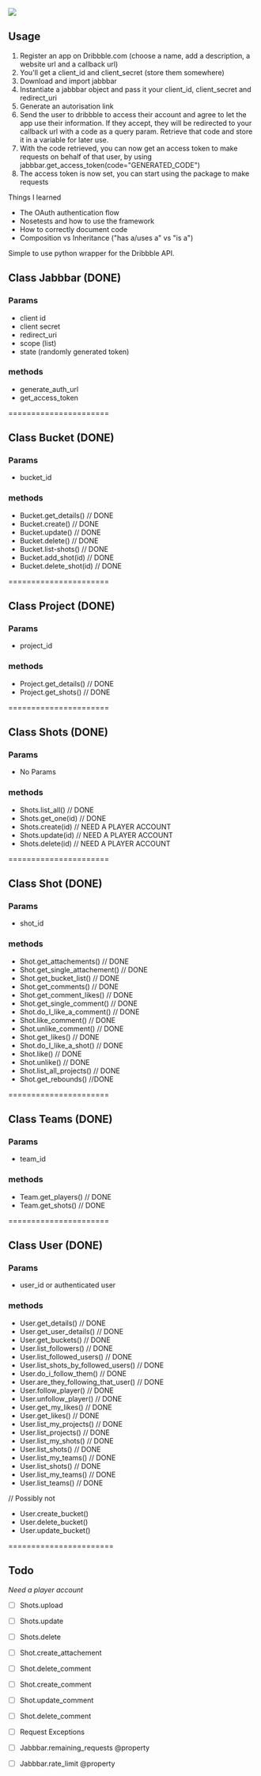 <img src="https://github.com/Zabanaa/jabbbar/blob/develop/Jabbbar.png"
style="text-align:center">

## Usage

1. Register an app on Dribbble.com (choose a name, add a description, a website url and
  a callback url)
2. You'll get a client_id and client_secret (store them somewhere)
3. Download and import jabbbar
4. Instantiate a jabbbar object and pass it your client_id, client_secret and redirect_uri
5. Generate an autorisation link
6. Send the user to dribbble to access their account and agree to let the app use their
   information. If they accept, they will be redirected to your callback url with a code
   as a query param. Retrieve that code and store it in a variable for later use.
7. With the code retrieved, you can now get an access token to make requests on behalf of
   that user, by using jabbbar.get_access_token(code="GENERATED_CODE")
8. The access token is now set, you can start using the package to make requests

Things I learned

- The OAuth authentication flow
- Nosetests and how to use the framework
- How to correctly document code
- Composition vs Inheritance ("has a/uses a" vs "is a")

Simple to use python wrapper for the Dribbble API.

## Class Jabbbar (DONE)

### Params

- client id
- client secret
- redirect_uri
- scope (list)
- state (randomly generated token)

### methods
- generate_auth_url
- get_access_token

======================

## Class Bucket (DONE)

### Params

- bucket_id

### methods

- Bucket.get_details() // DONE
- Bucket.create()   // DONE
- Bucket.update()   // DONE
- Bucket.delete()   // DONE
- Bucket.list-shots() // DONE
- Bucket.add_shot(id) // DONE
- Bucket.delete_shot(id) // DONE

======================

## Class Project (DONE)

### Params

- project_id

### methods

- Project.get_details() // DONE
- Project.get_shots()   // DONE

======================

## Class Shots (DONE)

### Params

- No Params

### methods

- Shots.list_all()  // DONE
- Shots.get_one(id) // DONE
- Shots.create(id)  // NEED A PLAYER ACCOUNT
- Shots.update(id)  // NEED A PLAYER ACCOUNT
- Shots.delete(id)  // NEED A PLAYER ACCOUNT

======================

## Class Shot (DONE)

### Params

- shot_id

### methods

- Shot.get_attachements()           // DONE
- Shot.get_single_attachement()     // DONE
- Shot.get_bucket_list()            // DONE
- Shot.get_comments()               // DONE
- Shot.get_comment_likes()          // DONE
- Shot.get_single_comment()         // DONE
- Shot.do_I_like_a_comment()        // DONE
- Shot.like_comment()               // DONE
- Shot.unlike_comment()             // DONE
- Shot.get_likes()                  // DONE
- Shot.do_I_like_a_shot()           // DONE
- Shot.like()                       // DONE
- Shot.unlike()                     // DONE
- Shot.list_all_projects()          // DONE
- Shot.get_rebounds()               //DONE


======================

## Class Teams (DONE)

### Params

- team_id

### methods

- Team.get_players()            // DONE
- Team.get_shots()              // DONE

======================

## Class User (DONE)

### Params

- user_id or authenticated user

### methods

- User.get_details()                    // DONE
- User.get_user_details()               // DONE
- User.get_buckets()                    // DONE
- User.list_followers()                 // DONE
- User.list_followed_users()            // DONE
- User.list_shots_by_followed_users()   // DONE
- User.do_i_follow_them()               // DONE
- User.are_they_following_that_user()   // DONE
- User.follow_player()                  // DONE
- User.unfollow_player()                // DONE
- User.get_my_likes()                   // DONE
- User.get_likes()                      // DONE
- User.list_my_projects()               // DONE
- User.list_projects()                  // DONE
- User.list_my_shots()                  // DONE
- User.list_shots()                     // DONE
- User.list_my_teams()                  // DONE
- User.list_shots()                     // DONE
- User.list_my_teams()                  // DONE
- User.list_teams()                     // DONE

// Possibly not
- User.create_bucket()
- User.delete_bucket()
- User.update_bucket()

=======================

## Todo

_Need a player account_
- [ ] Shots.upload
- [ ] Shots.update
- [ ] Shots.delete

- [ ] Shot.create_attachement
- [ ] Shot.delete_comment
- [ ] Shot.create_comment
- [ ] Shot.update_comment
- [ ] Shot.delete_comment

- [ ] Request Exceptions
- [ ] Jabbbar.remaining_requests @property
- [ ] Jabbbar.rate_limit @property

